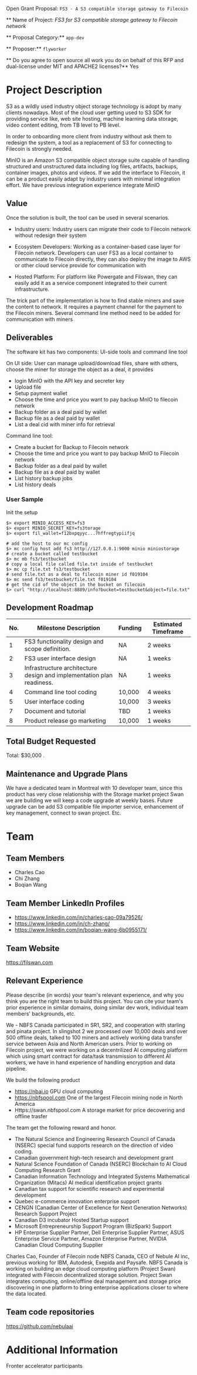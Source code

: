 Open Grant Proposal: `FS3 - A S3 compatible storage gateway to Filecoin`

** Name of Project: *FS3 for S3 compatible storage gateway to Filecoin network*

** Proposal Category:**  `app-dev`

** Proposer:** `flyworker`

** Do you agree to open source all work you do on behalf of this RFP and dual-license under MIT and APACHE2 licenses?**
Yes

# Project Description
S3 as a wildly used industry object storage technology is adopt by many clients nowadays. Most of the cloud user getting
used to S3 SDK for providing service like, web site hosting, machine learning data storage, video content editing, from
TB level to PB level.

In order to onboarding more client from industry without ask them to redesign the system, a tool as a replacement of S3
for connecting to Filecoin is strongly needed.

MinIO is an Amazon S3 compatible object storage suite capable of handling structured and unstructured data including log
files, artifacts, backups, container images, photos and videos. If we add the interface to Filecoin, it can be a product
easily adapt by industry users with minimal integration effort. We have previous integration experience integrate MinIO

## Value
Once the solution is built, the tool can be used in several scenarios.

- Industry users: Industry users can migrate their code to Filecoin network without redesign their system

- Ecosystem Developers: Working as a container-based case layer for Filecoin network. Developers can user FS3 as a local
  container to communicate to Filecoin directly, they can also deploy the image to AWS or other cloud service provide
  for communication with

- Hosted Platform:  For platform like Powergate and Filswan, they can easily add it as a service component integrated to
  their current infrastructure.

The trick part of the implementation is how to find stable miners and save the content to network. It requires a payment
channel for the payment to the Filecoin miners. Several command line method need to be added for communication with
miners

## Deliverables
The software kit has two components: UI-side tools and command line tool

On UI side:
User can manage upload/download files, share with others, choose the miner for storage the object as a deal, it provides

- login MinIO with the API key and secreter key
- Upload file
- Setup payment wallet
- Choose the time and price you want to pay backup MnIO to filecoin network
- Backup folder as a deal paid by wallet
- Backup file as a deal paid by wallet
- List a deal cid with miner info for retrieval

Command line tool:

- Create a bucket for Backup to Filecoin network
- Choose the time and price you want to pay backup MnIO to Filecoin network
- Backup folder as a deal paid by wallet
- Backup file as a deal paid by wallet
- List history backup jobs
- List history deals

### User Sample
Init the setup
```shell
$> export MINIO_ACCESS_KEY=fs3
$> export MINIO_SECRET_KEY=fs3torage
$> export fil_wallet=f12bxpqyyc...7hffregtypiifjq
```

```shell
# add the host to our mc config
$> mc config host add fs3 http://127.0.0.1:9000 minio miniostorage 
# create a bucket called testbucket
$> mc mb fs3/testbucket
# copy a local file called file.txt inside of testbucket
$> mc cp file.txt fs3/testbucket
# send file.txt as a deal to filecoin miner id f019104
$> mc send fs3/testbucket/file.txt f019104
# get the cid of the object in the bucket on filecoin
$> curl "http://localhost:8889/info?bucket=testbucket&object=file.txt"
```

## Development Roadmap
| No. | Milestone Description | Funding | Estimated Timeframe |
| --- | --- | --- | --- |
| 1 | FS3 functionality design and scope definition. | NA | 2 weeks |
| 2 | FS3 user interface design | NA | 1 weeks |
| 3 | Infrastructure architecture design and implementation plan readiness.| NA | 1 weeks |
| 4 | Command line tool coding  | 10,000 | 4 weeks |
| 5 | User interface coding  | 10,000 | 3 weeks |
| 7 | Document and tutorial | TBD | 1 weeks |
| 8 | Product release go marketing  | 10,000 | 1 weeks |

## Total Budget Requested

Total: $30,000 .

## Maintenance and Upgrade Plans

We have a dedicated team in Montreal with 10 developer team, since this product has very close relationship with the
Storage market project Swan we are building we will keep a code upgrade at weekly bases. Future upgrade can be add S3
compatible file importer service, enhancement of key management, connect to swan project. Etc.

# Team

## Team Members

- Charles Cao
- Chi Zhang
- Boqian Wang

## Team Member LinkedIn Profiles

- https://www.linkedin.com/in/charles-cao-09a79526/
- https://www.linkedin.com/in/ch-zhang/
- https://www.linkedin.com/in/boqian-wang-6b0955171/

## Team Website

https://filswan.com

## Relevant Experience

Please describe (in words) your team's relevant experience, and why you think you are the right team to build this
project. You can cite your team's prior experience in similar domains, doing similar dev work, individual team members'
backgrounds, etc.

We - NBFS Canada participated in SR1, SR2, and cooperation with starling and pinata project. In slingshot 2 we processed
over 10,000 deals and over 500 offline deals, talked to 100 miners and actively working data transfer service between
Asia and North American users. Prior to working on Filecoin project, we were working on a decentrilized AI computing
platform which using smart contract for data/task transmission to different AI workers, we have in hand experience of
handling encryption and data pipeline.

We build the following product

- https://nbai.io GPU cloud computing
- https://nbfspool.com One of the largest Filecoin mining node in North America
- Https://swan.nbfspool.com A storage market for price decovering and offline trasfer

The team get the following reward and honor.

- The Natural Science and Engineering Research Council of Canada (NSERC) special fund supports research on the direction
  of video coding.
- Canadian government high-tech research and development grant
- Natural Science Foundation of Canada (NSERC) Blockchain to AI Cloud Computing Research Grant
- Canadian Information Technology and Integrated Systems Mathematical Organization (Mitacs) AI medical identification
  project grants
- Canadian tax support for scientific research and experimental development
- Quebec e-commerce innovation enterprise support
- CENGN (Canadian Center of Excellence for Next Generation Networks) Research Support Project
- Canadian D3 incubator Hosted Startup support
- Microsoft Entrepreneurship Support Program (BizSpark) Support
- HP Enterprise Supplier Partner, Dell Enterprise Supplier Partner, ASUS Enterprise Service Partner, Amazon Enterprise
  Partner, NVIDIA Canadian Cloud Computing Supplier

Charles Cao, Founder of Filecoin node NBFS Canada, CEO of Nebule AI inc, previous working for IBM, Autodesk, Exepida and
Paysafe. NBFS Canada is working on building an edge cloud computing platform (Project Swan) integrated with Filecoin
decentralized storage solution. Project Swan integrates computing, online/offline deal management and storage price
discovering in one platform to bring enterprise applications closer to where the data located.

## Team code repositories

https://github.com/nebulaai

# Additional Information

Fronter accelerator participants
